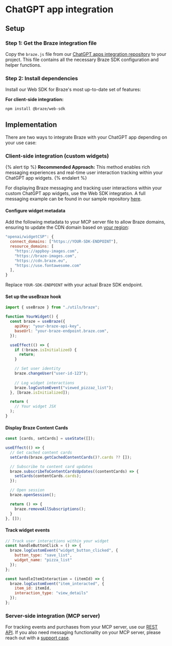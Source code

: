 # ChatGPT app integration

## Setup

### Step 1: Get the Braze integration file

Copy the `braze.js` file from our [ChatGPT apps integration repository](https://github.com/braze-inc/chatgpt-apps-braze-integration/blob/main/src/braze/braze.ts) to your project. This file contains all the necessary Braze SDK configuration and helper functions.

### Step 2: Install dependencies

Install our Web SDK for Braze's most up-to-date set of features:

**For client-side integration:**
```bash
npm install @braze/web-sdk
```

<!-- **For server-side integration:**
```bash
npm install @braze/javascript-sdk
``` -->

<!-- The Braze JavaScript SDK is primarily designed for headless (server-side) environments and is currently in [beta](https://www.braze.com/company/legal/beta-terms). -->

## Implementation

There are two ways to integrate Braze with your ChatGPT app depending on your use case:

### Client-side integration (custom widgets)

{% alert tip %}
**Recommended Approach:** This method enables rich messaging experiences and real-time user interaction tracking within your ChatGPT app widgets.
{% endalert %}

For displaying Braze messaging and tracking user interactions within your custom ChatGPT app widgets, use the Web SDK integration. A full messaging example can be found in our sample repository [here](https://github.com/braze-inc/chatgpt-apps-braze-integration/tree/main/src/inbox).

#### Configure widget metadata

Add the following metadata to your MCP server file to allow Braze domains, ensuring to update the CDN domain based on [your region](https://www.braze.com/docs/developer_guide/platforms/web/content_security_policy):

```javascript
"openai/widgetCSP": {
  connect_domains: ["https://YOUR-SDK-ENDPOINT"],
  resource_domains: [
    "https://appboy-images.com",
    "https://braze-images.com",
    "https://cdn.braze.eu",
    "https://use.fontawesome.com"
  ],
}
```

Replace `YOUR-SDK-ENDPOINT` with your actual Braze SDK endpoint.

#### Set up the useBraze hook

```javascript
import { useBraze } from "./utils/braze";

function YourWidget() {
  const braze = useBraze({
    apiKey: "your-braze-api-key",
    baseUrl: "your-braze-endpoint.braze.com",
  });

  useEffect(() => {
    if (!braze.isInitialized) {
      return;
    }

    // Set user identity
    braze.changeUser("user-id-123");
    
    // Log widget interactions
    braze.logCustomEvent("viewed_pizzaz_list");
  }, [braze.isInitialized]);

  return (
    // Your widget JSX
  );
}
```

#### Display Braze Content Cards

```javascript
const [cards, setCards] = useState([]);

useEffect(() => {
  // Get cached content cards
  setCards(braze.getCachedContentCards()?.cards ?? []);

  // Subscribe to content card updates
  braze.subscribeToContentCardsUpdates((contentCards) => {
    setCards(contentCards.cards);
  });

  // Open session
  braze.openSession();

  return () => {
    braze.removeAllSubscriptions();
  }
}, []);
```

#### Track widget events

```javascript
// Track user interactions within your widget
const handleButtonClick = () => {
  braze.logCustomEvent("widget_button_clicked", {
    button_type: "save_list",
    widget_name: "pizza_list"
  });
};

const handleItemInteraction = (itemId) => {
  braze.logCustomEvent("item_interacted", {
    item_id: itemId,
    interaction_type: "view_details"
  });
};
```

### Server-side integration (MCP server)

<!-- For tracking events and purchases from your MCP server, add these code snippets to your server file (typically `server.js` or `server.ts`) where you handle ChatGPT app requests and tool calls. -->
For tracking events and purchases from your MCP server, use our [REST API](https://www.braze.com/docs/api/home). If you also need messaging functionality on your MCP server, please reach out with a [support case](https://support.braze.com/login).

<!-- #### Import the Braze functions

```javascript
// Import the desired methods from wherever you saved the file
import { BrazeSessionInfo, logCustomEvent, logPurchase } from "./braze/braze.js";
```

#### Set up session information

```javascript
// Create session info for Braze
const brazeSessionInfo: BrazeSessionInfo = {
  userId: userId,
  sessionId: sessionId || "default-session"
};
```

#### Track user interactions

```javascript
// Log custom events for user interactions
await logCustomEvent(brazeSessionInfo, "chatgpt_app_interaction", {
  app_id: "your_chatgpt_app_id",
  tool_name: request.params.name,
  user_authenticated: userId !== "anonymous",
  timestamp: new Date().toISOString()
});
```

#### Track purchases and transactions

```javascript
// Calculate order details for purchases
const totalPrice = examplePriceMethod(args.size, args.quantity);
const orderId = `ORDER-${Date.now()}`;

// Define the purchase properties you'd like to use
const purchaseProperties = {
  orderId,
  customerName: args.customerName,
  size: args.size,
  quantity: args.quantity,
  deliveryAddress: args.deliveryAddress,
  specialInstructions: args.specialInstructions,
  estimatedTime,
  totalPrice
};

// Log the purchase to Braze
await logPurchase(
  brazeSessionInfo, 
  "pizza", 
  totalPrice, 
  "USD", 
  args.quantity, 
  purchaseProperties
);
```

{% alert tip %}
Use the [SDK debugger]({{site.baseurl}}/developer_guide/sdk_integration/debugging) to verify your integration and troubleshoot any issues.
{% endalert %} -->
